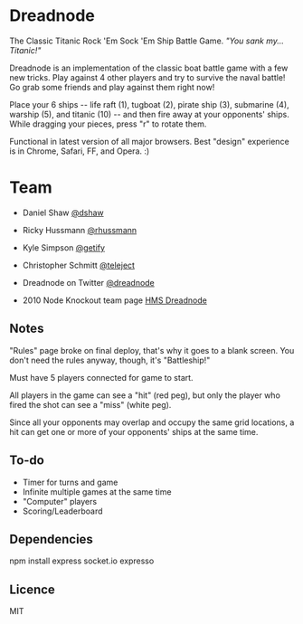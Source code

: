 # Dreadnode #

The Classic Titanic Rock 'Em Sock 'Em Ship Battle Game.
*"You sank my... Titanic!"*

Dreadnode is an implementation of the classic boat battle game with a few new tricks. Play against 4 other players and try to survive the naval battle! Go grab some friends and play against them right now!

Place your 6 ships -- life raft (1), tugboat (2), pirate ship (3), submarine (4), warship (5), and titanic (10) -- and then fire away at your opponents' ships. While dragging your pieces, press "r" to rotate them.

Functional in latest version of all major browsers. Best "design" experience is in Chrome, Safari, FF, and Opera. :)


# Team #

* Daniel Shaw [@dshaw](http://twitter.com/dshaw)
* Ricky Hussmann [@rhussmann](http://twitter.com/rhussmann)
* Kyle Simpson [@getify](http://twitter.com/getify)
* Christopher Schmitt [@teleject](http://twitter.com/teleject)

* Dreadnode on Twitter [@dreadnode](http://twitter/dreadnode)
* 2010 Node Knockout team page [HMS Dreadnode](http://nodeknockout.com/teams/hms-dreadnode)


## Notes ##

"Rules" page broke on final deploy, that's why it goes to a blank screen. You don't need the rules anyway, though, it's "Battleship!"

Must have 5 players connected for game to start.

All players in the game can see a "hit" (red peg), but only the player who fired the shot can see a "miss" (white peg).

Since all your opponents may overlap and occupy the same grid locations, a hit can get one or more of your opponents' ships at the same time.


## To-do ##

- Timer for turns and game
- Infinite multiple games at the same time
- "Computer" players
- Scoring/Leaderboard

## Dependencies ##

npm install express socket.io expresso


## Licence ##

MIT